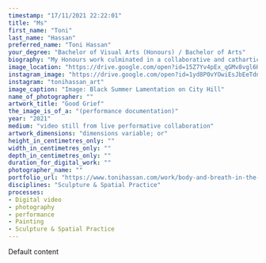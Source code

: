 ```yaml
---
timestamp: "17/11/2021 22:22:01"
title: "Ms"
first_name: "Toni"
last_name: "Hassan"
preferred_name: "Toni Hassan"
your_degree: "Bachelor of Visual Arts (Honours) / Bachelor of Arts"
biography: "My Honours work culminated in a collaborative and cathartic site-specific piece called 'Black Summer Lamentation on City Hill'. Originally planned for Canberra’s City Hill, it became an online event with musicians and readers who had experienced the 2019-20 fires. Using my body as a visual medium, the piece created space for shared climate grief and affirmed the value of relationships with the self, planet and others. The performance emerged from recorded conversations with women in the capital region about the impacts of Black Summer on their body and breath, and their sense of the future. Audio extracts from the conversations were used to create short videos. The transcripts became a book illustrated by paintings and photographs reflecting on that myth-busting summer."
image_location: "https://drive.google.com/open?id=15Z7Yv4pEx_qGMv8vgl6HW6ztaXytFe4H"
instagram_image: "https://drive.google.com/open?id=1yd8P0vYOwiEsJbEeTdnMQSHPmlEZPKVC"
instagram: "tonihassan_art"
image_caption: "Image: Black Summer Lamentation on City Hill"
name_of_photographer: ""
artwork_title: "Good Grief"
the_image_is_of_a: "(performance documentation)"
year: "2021"
medium: "video still from live performative collaboration"
artwork_dimensions: "dimensions variable; or"
height_in_centimetres_only: ""
width_in_centimetres_only: ""
depth_in_centimetres_only: ""
duration_for_digital_work: ""
photographer_name: ""
portfolio_url: "https://www.tonihassan.com/work/body-and-breath-in-the-wake-of-black-summer"
disciplines: "Sculpture & Spatial Practice"
processes:
- Digital video
- photography
- performance
- Painting
- Sculpture & Spatial Practice
---
```


Default content